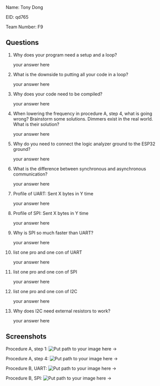Name: Tony Dong

EID: qd765

Team Number: F9

## Questions

1. Why does your program need a setup and a loop?

    your answer here

2. What is the downside to putting all your code in a loop?

    your answer here

3. Why does your code need to be compiled?

    your answer here

4. When lowering the frequency in procedure A, step 4, what is going wrong? Brainstorm some solutions. Dimmers exist in the real world. What is their solution?

    your answer here

5. Why do you need to connect the logic analyzer ground to the ESP32 ground?

    your answer here

6. What is the difference between synchronous and asynchronous communication?

    your answer here

7. Profile of UART: Sent X bytes in Y time 

    your answer here

8. Profile of SPI: Sent X bytes in Y time

    your answer here

9. Why is SPI so much faster than UART?

    your answer here

10. list one pro and one con of UART

    your answer here

11. list one pro and one con of SPI

    your answer here

12. list one pro and one con of I2C

    your answer here

13. Why does I2C need external resistors to work?

    your answer here

## Screenshots

Procedure A, step 1:
![Put path to your image here ->](img/placeholder.png)

Procedure A, step 4:
![Put path to your image here ->](img/placeholder.png)

Procedure B, UART:
![Put path to your image here ->](img/placeholder.png)

Procedure B, SPI:
![Put path to your image here ->](img/placeholder.png)

